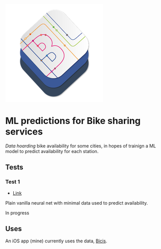 ![Neural Bikes](resources/neural-bikes_logo.png)

# ML predictions for Bike sharing services

_Data hoarding_ bike availability for some cities, in hopes of trainign a ML model to predict availability for each station.

## Tests

### Test 1

* [Link](https://github.com/javierdemartin/neural-bikes/tree/master/tests/test_1)

Plain vanilla neural net with minimal data used to predict availability.

In progress

## Uses

An iOS app (mine) currently uses the data, [Bicis](https://itunes.apple.com/es/app/bicis-bilbon-bizi/id1275889928?mt=8).

